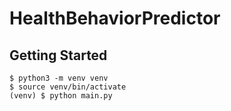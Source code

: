 # HealthBehaviorPredictor

## Getting Started

```
$ python3 -m venv venv
$ source venv/bin/activate
(venv) $ python main.py
```